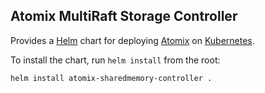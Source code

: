 <!--
SPDX-FileCopyrightText: 2022-present Intel Corporation
SPDX-License-Identifier: Apache-2.0
-->

## Atomix MultiRaft Storage Controller

Provides a [Helm] chart for deploying [Atomix] on [Kubernetes].

To install the chart, run `helm install` from the root:

```bash
helm install atomix-sharedmemory-controller .
```

[Helm]: https://helm.sh/
[Kubernetes]: https://kubernetes.io
[Atomix]: https://atomix.io
